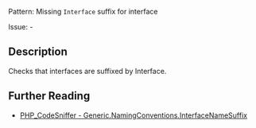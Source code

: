 Pattern: Missing `Interface` suffix for interface

Issue: -

## Description

Checks that interfaces are suffixed by Interface.

## Further Reading

* [PHP_CodeSniffer - Generic.NamingConventions.InterfaceNameSuffix](https://github.com/squizlabs/PHP_CodeSniffer/blob/master/src/Standards/Generic/Sniffs/NamingConventions/InterfaceNameSuffixSniff.php)